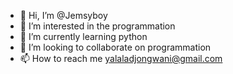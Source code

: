 - 👋 Hi, I’m @Jemsyboy 
- 👀 I’m interested in the programmation
- 🌱 I’m currently learning python
- 💞️ I’m looking to collaborate on programmation
- 📫 How to reach me yalaladjongwani@gmail.com

<!---
Jemsyboy/Jemsyboy is a ✨ special ✨ repository because its `README.md` (this file) appears on your GitHub profile.
You can click the Preview link to take a look at your changes.
--->
